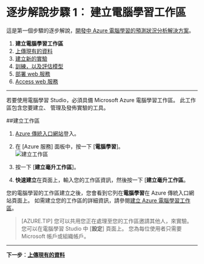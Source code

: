 <properties
    pageTitle="步驟 1︰ 建立電腦學習工作區 |Microsoft Azure"
    description="開發預測解決方案逐步引導的步驟 1︰ 了解如何設定新的 Azure 電腦學習 Studio 工作區。"
    services="machine-learning"
    documentationCenter=""
    authors="garyericson"
    manager="jhubbard"
    editor="cgronlun"/>

<tags
    ms.service="machine-learning"
    ms.workload="data-services"
    ms.tgt_pltfrm="na"
    ms.devlang="na"
    ms.topic="article"
    ms.date="09/16/2016"
    ms.author="garye"/>


# <a name="walkthrough-step-1-create-a-machine-learning-workspace"></a>逐步解說步驟 1︰ 建立電腦學習工作區

這是第一個步驟的逐步解說，[開發中 Azure 電腦學習的預測狀況分析解決方案](machine-learning-walkthrough-develop-predictive-solution.md)。


1.  **建立電腦學習工作區**
2.  [上傳現有的資料](machine-learning-walkthrough-2-upload-data.md)
3.  [建立新的實驗](machine-learning-walkthrough-3-create-new-experiment.md)
4.  [訓練，以及評估模型](machine-learning-walkthrough-4-train-and-evaluate-models.md)
5.  [部署 web 服務](machine-learning-walkthrough-5-publish-web-service.md)
6.  [Access web 服務](machine-learning-walkthrough-6-access-web-service.md)

----------

<!-- This needs to be updated to refer to the new way of creating workspaces in the Ibiza portal -->

若要使用電腦學習 Studio，必須具備 Microsoft Azure 電腦學習工作區。 此工作區包含您要建立、 管理及發佈實驗的工具。  

##<a name="to-create-a-workspace"></a>建立工作區  

1.  [Azure 傳統入口網站](https://manage.windowsazure.com)登入。
2.  在 [Azure 服務] 面板中，按一下 [**電腦學習**]。  
![建立工作區][1]

3.  按一下 [**建立毫升工作區**]。
4.  **快速建立**在頁面上，輸入您的工作區資訊，然後按一下 [**建立毫升工作區**。

您的電腦學習的工作區建立之後，您會看到它列在**電腦學習**在 Azure 傳統入口網站頁面上。 如需建立您的工作區的詳細資訊，請參閱[建立 Azure 電腦學習工作區](machine-learning-create-workspace.md)。

> [AZURE.TIP] 您可以共用您正在處理至您的工作區邀請其他人，來實驗。 您可以在電腦學習 Studio 中 [**設定**] 頁面上。 您為每位使用者只需要 Microsoft 帳戶或組織帳戶。

----------

**下一步︰[上傳現有的資料](machine-learning-walkthrough-2-upload-data.md)**

[1]: ./media/machine-learning-walkthrough-1-create-ml-workspace/create1.png
